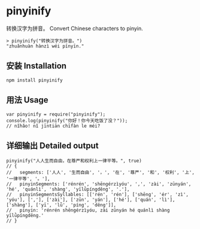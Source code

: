 # pinyinify

转换汉字为拼音。 Convert Chinese characters to pinyin. 

    > pinyinify("转换汉字为拼音。")
    "zhuǎnhuàn hànzì wéi pīnyīn."

## 安装 Installation 

    npm install pinyinify
    
## 用法 Usage

    var pinyinify = require("pinyinify");
    console.log(pinyinify("你好！你今天吃饭了没？"));
    // nǐhǎo! nǐ jīntiān chīfàn le méi?


## 详细输出 Detailed output

    pinyinify("人人生而自由，在尊严和权利上一律平等。", true)
    // { 
    //   segments: ['人人', '生而自由', '，', '在', '尊严', '和', '权利', '上', '一律平等', '。'],
    //   pinyinSegments: ['rénrén', 'shēngérzìyóu', ',', 'zài', 'zūnyán', 'hé', 'quánlì', 'shàng', 'yīlǜpíngděng', '.'],
    //   pinyinSegmentsSyllables: [['rén', 'rén'], ['shēng', 'ér', 'zì', 'yóu'], [','], ['zài'], ['zūn', 'yán'], ['hé'], ['quán', 'lì'], ['shàng'], ['yī', 'lǜ', 'píng', 'děng']],
    //   pinyin: 'rénrén shēngérzìyóu, zài zūnyán hé quánlì shàng yīlǜpíngděng.' 
    // }